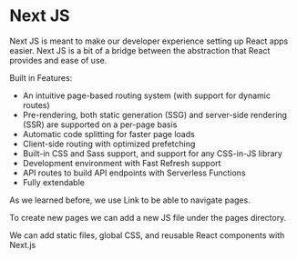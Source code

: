 # Next JS

Next JS is meant to make our developer experience setting up React apps easier. Next JS is a bit of a bridge between the abstraction that React provides and ease of use.

Built in Features:

- An intuitive page-based routing system (with support for dynamic routes)
- Pre-rendering, both static generation (SSG) and server-side rendering (SSR) are supported on a per-page basis
- Automatic code splitting for faster page loads
- Client-side routing with optimized prefetching
- Built-in CSS and Sass support, and support for any CSS-in-JS library
- Development environment with Fast Refresh support
- API routes to build API endpoints with Serverless Functions
- Fully extendable

As we learned before, we use Link to be able to navigate pages.

To create new pages we can add a new JS file under the pages directory.

We can add static files, global CSS, and reusable React components with Next.js
